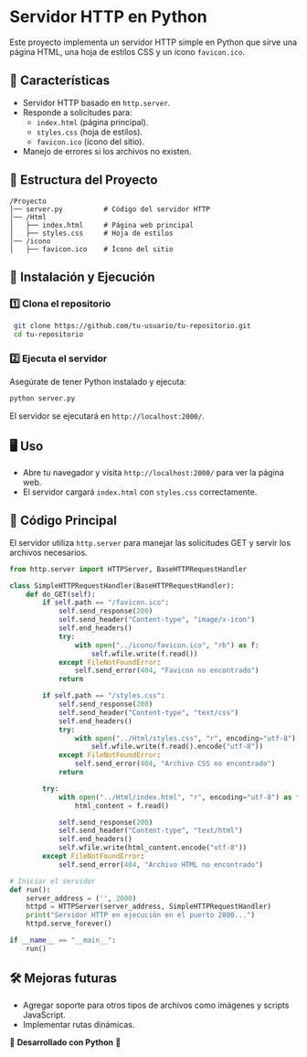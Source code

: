 # Servidor HTTP en Python

Este proyecto implementa un servidor HTTP simple en Python que sirve una página HTML, una hoja de estilos CSS y un ícono `favicon.ico`.

## 📌 Características
- Servidor HTTP basado en `http.server`.
- Responde a solicitudes para:
  - `index.html` (página principal).
  - `styles.css` (hoja de estilos).
  - `favicon.ico` (ícono del sitio).
- Manejo de errores si los archivos no existen.

## 📁 Estructura del Proyecto
```
/Proyecto
│── server.py          # Código del servidor HTTP
│── /Html
│   ├── index.html     # Página web principal
│   ├── styles.css     # Hoja de estilos
│── /icono
│   ├── favicon.ico    # Ícono del sitio
```

## 🚀 Instalación y Ejecución
### 1️⃣ Clona el repositorio
```sh
 git clone https://github.com/tu-usuario/tu-repositorio.git
 cd tu-repositorio
```

### 2️⃣ Ejecuta el servidor
Asegúrate de tener Python instalado y ejecuta:
```sh
python server.py
```
El servidor se ejecutará en `http://localhost:2000/`.

## 🖥️ Uso
- Abre tu navegador y visita `http://localhost:2000/` para ver la página web.
- El servidor cargará `index.html` con `styles.css` correctamente.

## 📜 Código Principal
El servidor utiliza `http.server` para manejar las solicitudes GET y servir los archivos necesarios.

```python
from http.server import HTTPServer, BaseHTTPRequestHandler

class SimpleHTTPRequestHandler(BaseHTTPRequestHandler):
    def do_GET(self):
        if self.path == "/favicon.ico":
            self.send_response(200)
            self.send_header("Content-type", "image/x-icon")
            self.end_headers()
            try:
                with open("../icono/favicon.ico", "rb") as f:
                    self.wfile.write(f.read())
            except FileNotFoundError:
                self.send_error(404, "Favicon no encontrado")
            return

        if self.path == "/styles.css":
            self.send_response(200)
            self.send_header("Content-type", "text/css")
            self.end_headers()
            try:
                with open("../Html/styles.css", "r", encoding="utf-8") as f:
                    self.wfile.write(f.read().encode("utf-8"))
            except FileNotFoundError:
                self.send_error(404, "Archivo CSS no encontrado")
            return

        try:
            with open("../Html/index.html", "r", encoding="utf-8") as f:
                html_content = f.read()

            self.send_response(200)
            self.send_header("Content-type", "text/html")
            self.end_headers()
            self.wfile.write(html_content.encode("utf-8"))
        except FileNotFoundError:
            self.send_error(404, "Archivo HTML no encontrado")

# Iniciar el servidor
def run():
    server_address = ('', 2000)
    httpd = HTTPServer(server_address, SimpleHTTPRequestHandler)
    print("Servidor HTTP en ejecución en el puerto 2000...")
    httpd.serve_forever()

if __name__ == "__main__":
    run()
```

## 🛠️ Mejoras futuras
- Agregar soporte para otros tipos de archivos como imágenes y scripts JavaScript.
- Implementar rutas dinámicas.

📌 **Desarrollado con Python** 🐍

